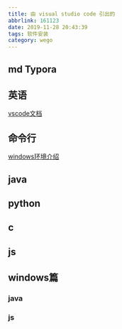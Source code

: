 ```yaml
---
title: 由 visual studio code 引出的
abbrlink: 161123
date: 2019-11-28 20:43:39
tags: 软件安装
category: wego
---
```


## md Typora
## 英语
[vscode文档](https://code.visualstudio.com/docs)
## 命令行

[windows环境介绍](https://docs.microsoft.com/zh-cn/windows/dev-environment/)

## java
## python 
## c
## js

## windows篇
### java
### js
